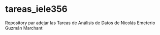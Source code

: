 # tareas_iele356
Repository par adejar las Tareas de Análisis de Datos de Nicolás Emeterio Guzmán Marchant
